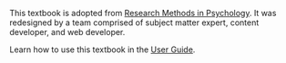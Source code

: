 <i-image src="/images/itell.svg" alt="iTELL logo" width="180" height="180" expandable="false" priority="true">
</i-image>

This textbook is adopted from [Research Methods in Psychology](https://kpu.pressbooks.pub/psychmethods4e/). It was redesigned by a team comprised of subject matter expert,
content developer, and web developer.

Learn how to use this textbook in the <a href="/guide">User Guide</a>.
